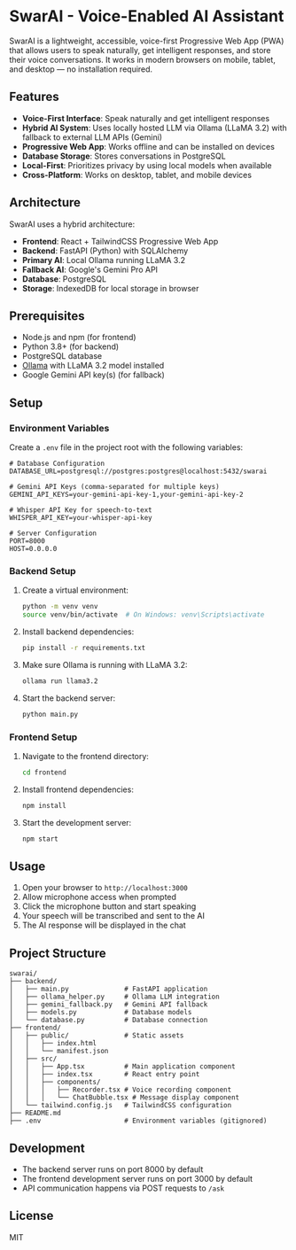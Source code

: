 # SwarAI - Voice-Enabled AI Assistant

SwarAI is a lightweight, accessible, voice-first Progressive Web App (PWA) that allows users to speak naturally, get intelligent responses, and store their voice conversations. It works in modern browsers on mobile, tablet, and desktop — no installation required.

## Features

- **Voice-First Interface**: Speak naturally and get intelligent responses
- **Hybrid AI System**: Uses locally hosted LLM via Ollama (LLaMA 3.2) with fallback to external LLM APIs (Gemini)
- **Progressive Web App**: Works offline and can be installed on devices
- **Database Storage**: Stores conversations in PostgreSQL
- **Local-First**: Prioritizes privacy by using local models when available
- **Cross-Platform**: Works on desktop, tablet, and mobile devices

## Architecture

SwarAI uses a hybrid architecture:
- **Frontend**: React + TailwindCSS Progressive Web App
- **Backend**: FastAPI (Python) with SQLAlchemy
- **Primary AI**: Local Ollama running LLaMA 3.2
- **Fallback AI**: Google's Gemini Pro API
- **Database**: PostgreSQL
- **Storage**: IndexedDB for local storage in browser

## Prerequisites

- Node.js and npm (for frontend)
- Python 3.8+ (for backend)
- PostgreSQL database
- [Ollama](https://ollama.ai/) with LLaMA 3.2 model installed
- Google Gemini API key(s) (for fallback)

## Setup

### Environment Variables

Create a `.env` file in the project root with the following variables:

```
# Database Configuration
DATABASE_URL=postgresql://postgres:postgres@localhost:5432/swarai

# Gemini API Keys (comma-separated for multiple keys)
GEMINI_API_KEYS=your-gemini-api-key-1,your-gemini-api-key-2

# Whisper API Key for speech-to-text
WHISPER_API_KEY=your-whisper-api-key

# Server Configuration
PORT=8000
HOST=0.0.0.0
```

### Backend Setup

1. Create a virtual environment:
   ```bash
   python -m venv venv
   source venv/bin/activate  # On Windows: venv\Scripts\activate
   ```

2. Install backend dependencies:
   ```bash
   pip install -r requirements.txt
   ```

3. Make sure Ollama is running with LLaMA 3.2:
   ```bash
   ollama run llama3.2
   ```

4. Start the backend server:
   ```bash
   python main.py
   ```

### Frontend Setup

1. Navigate to the frontend directory:
   ```bash
   cd frontend
   ```

2. Install frontend dependencies:
   ```bash
   npm install
   ```

3. Start the development server:
   ```bash
   npm start
   ```

## Usage

1. Open your browser to `http://localhost:3000`
2. Allow microphone access when prompted
3. Click the microphone button and start speaking
4. Your speech will be transcribed and sent to the AI
5. The AI response will be displayed in the chat

## Project Structure

```
swarai/
├── backend/
│   ├── main.py              # FastAPI application
│   ├── ollama_helper.py     # Ollama LLM integration
│   ├── gemini_fallback.py   # Gemini API fallback
│   ├── models.py            # Database models
│   └── database.py          # Database connection
├── frontend/
│   ├── public/              # Static assets
│   │   ├── index.html
│   │   └── manifest.json
│   ├── src/
│   │   ├── App.tsx          # Main application component
│   │   ├── index.tsx        # React entry point
│   │   ├── components/
│   │   │   ├── Recorder.tsx # Voice recording component
│   │   │   └── ChatBubble.tsx # Message display component
│   └── tailwind.config.js   # TailwindCSS configuration
├── README.md
├── .env                     # Environment variables (gitignored)
```

## Development

- The backend server runs on port 8000 by default
- The frontend development server runs on port 3000 by default
- API communication happens via POST requests to `/ask`

## License

MIT